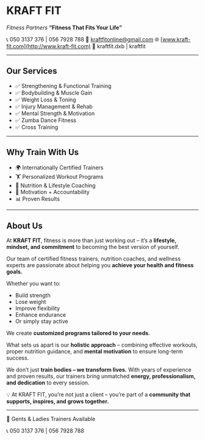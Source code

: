 # **KRAFT FIT**

*Fitness Partners*
**“Fitness That Fits Your Life”**

📞 050 3137 376 | 056 7928 788
📧 [kraftfitonline@gmail.com](mailto:kraftfitonline@gmail.com)
🌐 [www.kraft-fit.com](http://www.kraft-fit.com)
📱 kraftfit.dxb | kraftfit

---

## **Our Services**

* ✅ Strengthening & Functional Training
* ✅ Bodybuilding & Muscle Gain
* ✅ Weight Loss & Toning
* ✅ Injury Management & Rehab
* ✅ Mental Strength & Motivation
* ✅ Zumba Dance Fitness
* ✅ Cross Training

---

## **Why Train With Us**

* 🌍 Internationally Certified Trainers
* 🏋 Personalized Workout Programs
* 🥗 Nutrition & Lifestyle Coaching
* 🔑 Motivation + Accountability
* 📊 Proven Results

---

## **About Us**

At **KRAFT FIT**, fitness is more than just working out – it’s a **lifestyle, mindset, and commitment** to becoming the best version of yourself.

Our team of certified fitness trainers, nutrition coaches, and wellness experts are passionate about helping you **achieve your health and fitness goals.**

Whether you want to:

* Build strength
* Lose weight
* Improve flexibility
* Enhance endurance
* Or simply stay active

We create **customized programs tailored to your needs.**

What sets us apart is our **holistic approach** – combining effective workouts, proper nutrition guidance, and **mental motivation** to ensure long-term success.

We don’t just **train bodies – we transform lives.** With years of experience and proven results, our trainers bring unmatched **energy, professionalism, and dedication** to every session.

💡 At KRAFT FIT, you’re not just a client – you’re part of a **community that supports, inspires, and grows together.**

---

👥 Gents & Ladies Trainers Available

📞 050 3137 376 | 056 7928 788
